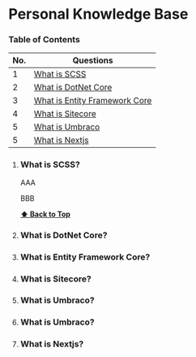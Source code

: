 # Personal Knowledge Base

### Table of Contents
| No. | Questions |
| --- | --------- |  
| 1   | [What is SCSS](#what-is-scss)  |
| 2   | [What is DotNet Core](#what-is-dotnet-core)  |
| 3   | [What is Entity Framework Core](#what-is-entity-framework-core)  |
| 4   | [What is Sitecore](#what-is-sitecore )  |
| 5   | [What is Umbraco](#what-is-umbraco )  |
| 5   | [What is Nextjs](#what-is-nextjs )  |

1.  ### What is SCSS?

    AAA
    
    BBB

    **[⬆ Back to Top](#table-of-contents)**

2. ### What is DotNet Core?

3. ### What is Entity Framework Core? 

4. ### What is Sitecore? 

5. ### What is Umbraco? 

5. ### What is Umbraco? 

6. ### What is Nextjs? 
